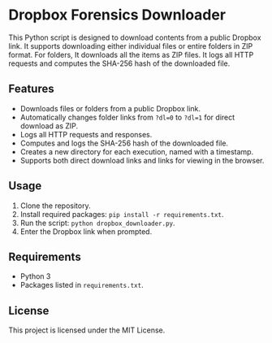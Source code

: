# Dropbox Forensics Downloader

This Python script is designed to download contents from a public Dropbox link. It supports downloading either individual files or entire folders in ZIP format. For folders, It downloads all the items as ZIP files. It logs all HTTP requests and computes the SHA-256 hash of the downloaded file.

## Features

- Downloads files or folders from a public Dropbox link.
- Automatically changes folder links from `?dl=0` to `?dl=1` for direct download as ZIP.
- Logs all HTTP requests and responses.
- Computes and logs the SHA-256 hash of the downloaded file.
- Creates a new directory for each execution, named with a timestamp.
- Supports both direct download links and links for viewing in the browser.

## Usage

1. Clone the repository.
2. Install required packages: `pip install -r requirements.txt`.
3. Run the script: `python dropbox_downloader.py`.
4. Enter the Dropbox link when prompted.

## Requirements

- Python 3
- Packages listed in `requirements.txt`.

## License

This project is licensed under the MIT License.
